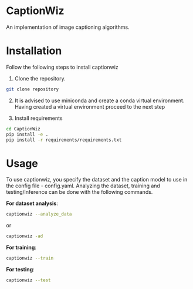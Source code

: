 # CaptionWiz
An implementation of image captioning algorithms.

# Installation
Follow the following steps to install captionwiz
1. Clone the repository. 
```bash
git clone repository
```

2. It is advised to use miniconda and create a conda virtual environment. Having created a virtual environment proceed to the next step

2. Install requirements
```bash
cd CaptionWiz
pip install -e .
pip install -r requirements/requirements.txt
```

# Usage
To use captionwiz, you specify the dataset and the caption model to use in the config file - config.yaml. Analyzing the dataset, training and testing/inference can be done with the following commands.

**For dataset analysis**:
```bash
captionwiz --analyze_data
```
or
```bash
captionwiz -ad
```

**For training**:
```bash
captionwiz --train
```

**For testing**:
```bash
captionwiz --test
```
